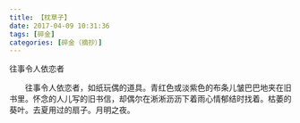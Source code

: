```yaml
---
title: 【枕草子】
date: 2017-04-09 10:31:36
tags: [碎金]
categories: [碎金（摘抄）]
---
```


<p dir="ltr"  >往事令人依恋者<br /></p> 


<p dir="ltr"  >　　往事令人依恋者，如纸玩偶的道具。青红色或淡紫色的布条儿皱巴巴地夹在旧书里。怀念的人儿写的旧书信，却偶尔在淅淅沥沥下着雨心情郁结时找着。枯萎的葵叶。去夏用过的扇子。月明之夜。</p>